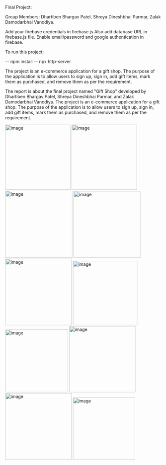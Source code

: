 Final Project:

Group Members:  Dhartiben Bhargav Patel,
                Shreya Dineshbhai Parmar,
                Zalak Damodarbhai Vanodiya.

Add your firebase credentials in firebase.js
Also add database URL in firebase.js file.
Enable email/password and google authentication in firebase.

To run this project:

-- npm install
-- npx http-server


The project is an e-commerce application for a gift shop. The purpose of the application is to allow users to sign up, sign in, add gift items, mark them as purchased, and remove them as per the requirement.


The report is about the final project named "Gift Shop" developed by Dhartiben Bhargav Patel, Shreya Dineshbhai Parmar, and Zalak Damodarbhai Vanodiya. The project is an e-commerce application for a gift shop. The purpose of the application is to allow users to sign up, sign in, add gift items, mark them as purchased, and remove them as per the requirement.

<img width="210" alt="image" src="https://user-images.githubusercontent.com/91529386/234375815-0b60eb2b-3d20-4e6e-9052-1cee74c6a46f.png">
 
<img width="210" alt="image" src="https://user-images.githubusercontent.com/91529386/234375913-37d50cd9-1835-4450-b56e-1a3bfa86c141.png">
<img width="216" alt="image" src="https://user-images.githubusercontent.com/91529386/234376006-511752cc-3cb6-49ec-afbe-25f3968cc343.png">
<img width="215" alt="image" src="https://user-images.githubusercontent.com/91529386/234376033-e8fcf70c-d518-4d0d-9c50-5c741d7b901b.png">
<img width="214" alt="image" src="https://user-images.githubusercontent.com/91529386/234376087-b02af2c3-a7dc-4448-b15b-b7f681af6a8b.png">
<img width="207" alt="image" src="https://user-images.githubusercontent.com/91529386/234376134-38a07e8f-8303-4eb9-991c-07a1bffd9f4b.png">
<img width="202" alt="image" src="https://user-images.githubusercontent.com/91529386/234376182-0c47a6b4-f6ce-4137-b985-cc0720109ef9.png">
<img width="213" alt="image" src="https://user-images.githubusercontent.com/91529386/234376213-86364000-8c22-4d70-8931-7482e4e8c4d3.png">
<img width="214" alt="image" src="https://user-images.githubusercontent.com/91529386/234376323-ae1cfcaf-10fe-466e-9032-54016391dad1.png">
<img width="200" alt="image" src="https://user-images.githubusercontent.com/91529386/234376476-9846eed7-d909-4d53-867e-022d9f566029.png">
